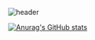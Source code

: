 ![header](https://capsule-render.vercel.app/api?type=wave&color=timeauto&height=300&section=header&text=:heartpulse:GITJISU:heartpulse:%20&fontSize=90&fontColor=ffffff)


[![Anurag's GitHub stats](https://github-readme-stats.vercel.app/api?username=gitjisu&show_icons=true&theme=merko)](https://github.com/anuraghazra/github-readme-stats)



<!--
**gitjisu/gitjisu** is a ✨ _special_ ✨ repository because its `README.md` (this file) appears on your GitHub profile.

Here are some ideas to get you started:

- 🔭 I’m currently working on ...
- 🌱 I’m currently learning ...
- 👯 I’m looking to collaborate on ...
- 🤔 I’m looking for help with ...
- 💬 Ask me about ...
- 📫 How to reach me: ...
- 😄 Pronouns: ...
- ⚡ Fun fact: ...
-->
